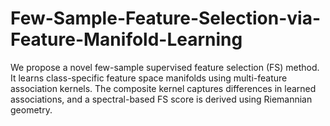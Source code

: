 # Few-Sample-Feature-Selection-via-Feature-Manifold-Learning
We propose a novel few-sample supervised feature selection (FS) method. It learns class-specific feature space manifolds using multi-feature association kernels. The composite kernel captures differences in learned associations, and a spectral-based FS score is derived using Riemannian geometry.
